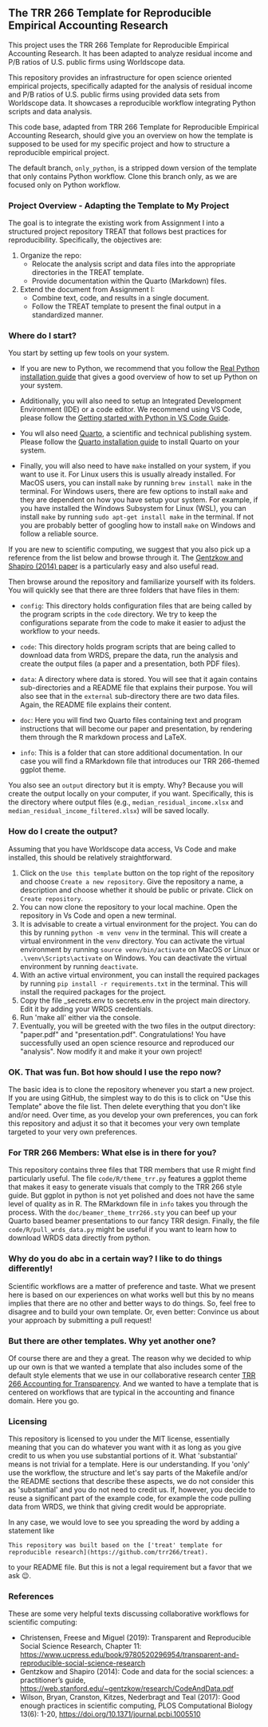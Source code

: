 ## The TRR 266 Template for Reproducible Empirical Accounting Research 

This project uses the TRR 266 Template for Reproducible Empirical Accounting Research. It has been adapted to analyze residual income and P/B ratios of U.S. public firms using Worldscope data.

This repository provides an infrastructure for open science oriented empirical projects, specifically adapted for the analysis of residual income and P/B ratios of U.S. public firms using provided data sets from Worldscope data. It showcases a reproducible workflow integrating Python scripts and data analysis.

This code base, adapted from TRR 266 Template for Reproducible Empirical Accounting Research, should give you an overview on how the template is supposed to be used for my specific project and how to structure a reproducible empirical project.

The default branch, `only_python`, is a stripped down version of the template that only contains Python workflow. Clone this branch only, as we are focused only on Python workflow.


### Project Overview - Adapting the Template to My Project
The goal is to integrate the existing work from Assignment I into a structured project repository TREAT that follows best practices for reproducibility. Specifically, the objectives are:
1.	Organize the repo:
	*	Relocate the analysis script and data files into the appropriate directories in the TREAT template.
	*	Provide documentation within the Quarto (Markdown) files.
2.	Extend the document from Assignment I:
	*	Combine text, code, and results in a single document.
	*	Follow the TREAT template to present the final output in a standardized manner.


### Where do I start?

You start by setting up few tools on your system.

- If you are new to Python, we recommend that you follow the [Real Python installation guide](https://realpython.com/installing-python/) that gives a good overview of how to set up Python on your system.

- Additionally, you will also need to setup an Integrated Development Environment (IDE) or a code editor. We recommend using VS Code, please follow the [Getting started with Python in VS Code Guide](https://code.visualstudio.com/docs/python/python-tutorial).

- You wll also need [Quarto](https://quarto.org/), a scientific and technical publishing system. Please follow the [Quarto installation guide](https://quarto.org/docs/get-started/) to install Quarto on your system.

- Finally, you will also need to have `make` installed on your system, if you want to use it. For Linux users this is usually already installed. For MacOS users, you can install `make` by running `brew install make` in the terminal. For Windows users, there are few options to install `make` and they are dependent on how you have setup your system. For example, if you have installed the Windows Subsystem for Linux (WSL), you can install `make` by running `sudo apt-get install make` in the terminal. If not you are probably better of googling how to install `make` on Windows and follow a reliable source.

If you are new to scientific computing, we suggest that you also pick up a reference from the list below and browse through it. The [Gentzkow and Shapiro (2014) paper](https://web.stanford.edu/~gentzkow/research/CodeAndData.pdf) is a particularly easy and also useful read. 

Then browse around the repository and familiarize yourself with its folders. You will quickly see that there are three folders that have files in them:

- `config`: This directory holds configuration files that are being called by the program scripts in the `code` directory. We try to keep the configurations separate from the code to make it easier to adjust the workflow to your needs.

- `code`: This directory holds program scripts that are being called to download data from WRDS, prepare the data, run the analysis and create the output files (a paper and a presentation, both PDF files).

- `data`: A directory where data is stored. You will see that it again contains sub-directories and a README file that explains their purpose. You will also see that in the `external` sub-directory there are two data files. Again, the README file explains their content.

- `doc`: Here you will find two Quarto files containing text and program instructions that will become our paper and presentation, by rendering them through the R markdown process and LaTeX.

- `info`: This is a folder that can store additional documentation. In our case you will find a RMarkdown file that introduces our TRR 266-themed ggplot theme.

You also see an `output` directory but it is empty. Why? Because you will create the output locally on your computer, if you want. Specifically, this is the directory where output files (e.g., `median_residual_income.xlsx` and `median_residual_income_filtered.xlsx`) will be saved locally.


### How do I create the output?

Assuming that you have Worldscope data access, Vs Code and make installed, this should be relatively straightforward.

1. Click on the `Use this template` button on the top right of the repository and choose `Create a new repository`. Give the repository a name, a description and choose whether it should be public or private. Click on `Create repository`.
2. You can now clone the repository to your local machine. Open the repository in Vs Code and open a new terminal.
3. It is advisable to create a virtual environment for the project. You can do this by running `python -m venv venv` in the terminal. This will create a virtual environment in the `venv` directory. You can activate the virtual environment by running `source venv/bin/activate` on MacOS or Linux or `.\venv\Scripts\activate` on Windows. You can deactivate the virtual environment by running `deactivate`.
4. With an active virtual environment, you can install the required packages by running `pip install -r requirements.txt` in the terminal. This will install the required packages for the project.
5. Copy the file _secrets.env to secrets.env in the project main directory. Edit it by adding your WRDS credentials. 
6. Run 'make all' either via the console. 
7. Eventually, you will be greeted with the two files in the output directory: "paper.pdf" and "presentation.pdf". Congratulations! You have successfully used an open science resource and reproduced our "analysis". Now modify it and make it your own project!

### OK. That was fun. Bot how should I use the repo now?

The basic idea is to clone the repository whenever you start a new project. If you are using GitHub, the simplest way to do this is to click on "Use this Template" above the file list. Then delete everything that you don't like and/or need. Over time, as you develop your own preferences, you can fork this repository and adjust it so that it becomes your very own template targeted to your very own preferences.


### For TRR 266 Members: What else is in there for you?

This repository contains three files that TRR members that use R might find particularly useful. The file `code/R/theme_trr.py` features a ggplot theme that makes it easy to generate visuals that comply to the TRR 266 style guide. But ggplot in python is not yet polished and does not have the same level of quality as in R. The RMarkdown file in `info` takes you through the process. With the `doc/beamer_theme_trr266.sty` you can beef up your Quarto based beamer presentations to our fancy TRR design. Finally, the file `code/R/pull_wrds_data.py` might be useful if you want to learn how to download WRDS data directly from python.


### Why do you do abc in a certain way? I like to do things differently!

Scientific workflows are a matter of preference and taste. What we present here is based on our experiences on what works well but this by no means implies that there are no other and better ways to do things. So, feel free to disagree and to build your own template. Or, even better: Convince us about your approach by submitting a pull request!


### But there are other templates. Why yet another one?

Of course there are and they a great. The reason why we decided to whip up our own is that we wanted a template that also includes some of the default style elements that we use in our collaborative research center [TRR 266 Accounting for Transparency](https://accounting-for-transparency.de). And we wanted to have a template that is centered on workflows that are typical in the accounting and finance domain. Here you go.


### Licensing

This repository is licensed to you under the MIT license, essentially meaning that you can do whatever you want with it as long as you give credit to us when you use substantial portions of it. What 'substantial' means is not trivial for a template. Here is our understanding. If you 'only' use the workflow, the structure and let's say parts of the Makefile and/or the README sections that describe these aspects, we do not consider this as 'substantial' and you do not need to credit us. If, however, you decide to reuse a significant part of the example code, for example the code pulling data from WRDS, we think that giving credit would be appropriate.

In any case, we would love to see you spreading the word by adding a statement like 

```
This repository was built based on the ['treat' template for reproducible research](https://github.com/trr266/treat).
```

to your README file. But this is not a legal requirement but a favor that we ask 😉.


### References

These are some very helpful texts discussing collaborative workflows for scientific computing:

- Christensen, Freese and Miguel (2019): Transparent and Reproducible Social Science Research, Chapter 11: https://www.ucpress.edu/book/9780520296954/transparent-and-reproducible-social-science-research
- Gentzkow and Shapiro (2014): Code and data for the social sciences:
a practitioner’s guide, https://web.stanford.edu/~gentzkow/research/CodeAndData.pdf
- Wilson, Bryan, Cranston, Kitzes, Nederbragt and Teal (2017): Good enough practices in scientific computing, PLOS Computational Biology 13(6): 1-20, https://doi.org/10.1371/journal.pcbi.1005510


